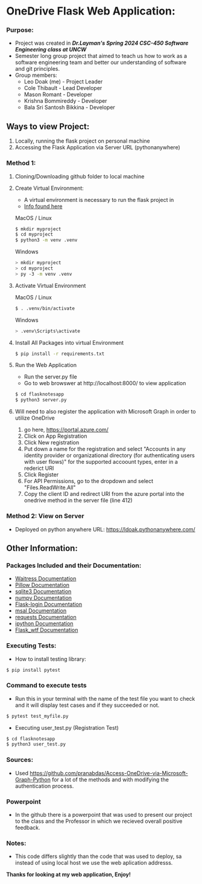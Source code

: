 # OneDrive Flask Web Application: 

### Purpose: 
* Project was created in _**Dr.Layman's Spring 2024 CSC-450 Software Engineering class at UNCW**_
* Semester long group project that aimed to teach us how to work as a software engineering team and better our  understanding of software and git principles. 
* Group members: 
	*  Leo Doak (me) - Project Leader
	*  Cole Thibault - Lead Developer 
	*  Mason Romant  - Developer
	*  Krishna Bommireddy - Developer
	*  Bala Sri Santosh Bikkina - Developer


## Ways to view Project:
1. Locally, running the flask project on personal machine
2. Accessing the Flask Application via Server URL (pythonanywhere)

### Method 1: 
1. Cloning/Downloading github folder to local machine 
2. Create Virtual Environment:
	* A virtual environment is necessary to run the flask project in
	* [Info found here](https://flask.palletsprojects.com/en/3.0.x/installation)

	MacOS / Linux
	```bash
	$ mkdir myproject
	$ cd myproject
	$ python3 -m venv .venv
	```
	Windows 
	```bash
	> mkdir myproject
	> cd myproject
	> py -3 -m venv .venv
	```

3. Activate Virtual Environment 

	MacOS / Linux
	```bash
	$ . .venv/bin/activate
	```

	Windows 
	```bash
	> .venv\Scripts\activate
	```
4. Install All Packages into virtual Environment 

	```bash
	$ pip install -r requirements.txt
	```

5. Run the Web Application 
	* Run the server.py file 
	* Go to web browswer at http://localhost:8000/ to view application 
	```bash 
	$ cd flasknotesapp
	$ python3 server.py 
	```
6. Will need to also register the application with Microsoft Graph in order to utilize OneDrive
	1. go here, https://portal.azure.com/
	2. Click on App Registration 
	3. Click New registration 
	4. Put down a name for the registration and select "Accounts in any identity provider or organizational directory (for authenticating users with user flows)" for the supported accoount types, enter in a rederict URI
	5. Click Register
	6. For API Permissions, go to the dropdown and select "Files.ReadWrite.All"
	7. Copy the client ID and redirect URI from the azure portal into the onedrive method in the server file (line 412)

### Method 2: View on Server 

* Deployed on python anywhere
URL: https://ldoak.pythonanywhere.com/

## Other Information: 

### Packages Included and their Documentation:

* [Waitress Documentation](https://pypi.org/project/waitress)
* [Pillow Documentation](https://pypi.org/project/pillow/)
* [sqlite3 Documentation](https://docs.python.org/3/library/sqlite3.html)
* [numpy Documentation](https://numpy.org/doc/)
* [Flask-login Documentation](https://flask-login.readthedocs.io/en/latest/)
* [msal Documentation](https://pypi.org/project/msal/)
* [requests Documentation](https://pypi.org/project/requests/)
* [ipython Documentation](https://ipython.org/)
* [Flask_wtf Documentation](https://flask-wtf.readthedocs.io/en/1.2.x/)

### Executing Tests:

* How to install testing library:

```bash
$ pip install pytest
```

### Command to execute tests

* Run this in your terminal with the name of the test file you want to check and it will display test cases and if they succeeded or not.
```bash
$ pytest test_myfile.py
```
* Executing user_test.py (Registration Test)
```bash
$ cd flasknotesapp
$ python3 user_test.py 
```

### Sources: 
* Used https://github.com/pranabdas/Access-OneDrive-via-Microsoft-Graph-Python for a lot of the methods and with modifying the authentication process. 

### Powerpoint
* In the github there is a powerpoint that was used to present our project to the class and the Professor in which we recieved overall positive feedback. 

### Notes:
* This code differs slightly than the code that was used to deploy, sa instead of using local host we use the web aplication addresss.

**Thanks for looking at my web application, Enjoy!** 